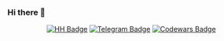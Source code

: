 ### Hi there 👋

<div id="badges" align="center">
  <a href="https://spb.hh.ru/resume/45e87dfbff0b6775b80039ed1f4d7558306462"><img src="https://img.shields.io/badge/Head Hunter-red?style=for-the-badge&logo=headhunter&logoColor=white" alt="HH Badge"/></a>
  <a href=""><img src="https://img.shields.io/badge/Telegram-blue?style=for-the-badge&logo=telegram&logoColor=white" alt="Telegram Badge"/></a>
  <a href="https://www.codewars.com/users/Ilyakiki"><img src="https://img.shields.io/badge/Codewars-red?style=for-the-badge&logo=codewars&logoColor=white" alt="Codewars Badge"/></a>
</div>
<!--
**Ilyakiki/Ilyakiki** is a ✨ _special_ ✨ repository because its `README.md` (this file) appears on your GitHub profile.

Here are some ideas to get you started:

- 🔭 I’m currently working on ...
- 🌱 I’m currently learning ...
- 👯 I’m looking to collaborate on ...
- 🤔 I’m looking for help with ...
- 💬 Ask me about ...
- 📫 How to reach me: ...
- 😄 Pronouns: ...
- ⚡ Fun fact: ...
-->
